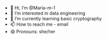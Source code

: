 - 👋 Hi, I’m @Maria-m-1
- 👀 I’m interested in data engineering
- 🌱 I’m currently learning basic cryptography
- 📫 How to reach me - email
- 😄 Pronouns: she/her

<!---
Maria-m-1/Maria-m-1 is a ✨ special ✨ repository because its `README.md` (this file) appears on your GitHub profile.
You can click the Preview link to take a look at your changes.
--->
